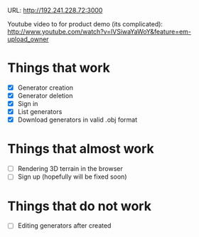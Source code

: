 URL: http://192.241.228.72:3000

Youtube video to for product demo (its complicated): http://www.youtube.com/watch?v=lVSiwaYaWoY&feature=em-upload_owner

Things that work
================

- [x] Generator creation
- [x] Generator deletion
- [x] Sign in
- [x] List generators
- [x] Download generators in valid .obj format

Things that almost work
=======================

- [ ] Rendering 3D terrain in the browser
- [ ] Sign up (hopefully will be fixed soon)

Things that do not work
=======================

- [ ] Editing generators after created
